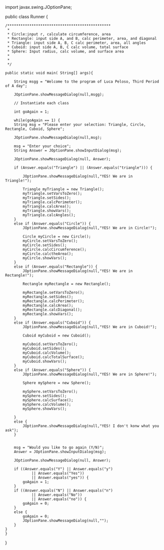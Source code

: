 import javax.swing.JOptionPane;

public class Runner {
	
	
	/***********************************************
	 * 
	 * Circle:input r, calculate circumference, area
	 * Rectangle: input side A, and B, calc perimeter, area, and diagonal
	 * Triangle: input side A, B, C calc perimeter, area, all angles
	 * Cuboid: input side A, B, C calc volume, total surface
	 * Sphere: Input radius, calc volume, and surface area
	 * 
	 * 
	 */

	public static void main( String[] args){
		
		String msgg = "Welcome to the program of Luca Peloso, Third Period of A day";
		
		JOptionPane.showMessageDialog(null,msgg);
		
		// Instantiate each class
	
		int goAgain = 1;
		
		while(goAgain == 1) {
		String msg = "Please enter your selection: Triangle, Circle, Rectangle, Cuboid, Sphere";
				
		JOptionPane.showMessageDialog(null,msg);
		
		msg = "Enter your choice";
		String Answer = JOptionPane.showInputDialog(msg);
		
		JOptionPane.showMessageDialog(null, Answer);
		
		if (Answer.equals("Triangle") || (Answer.equals("triangle"))) {
			
			JOptionPane.showMessageDialog(null,"YES! We are in Triangle!");
			
			Triangle myTriangle = new Triangle();
			myTriangle.setVarsToZero();
			myTriangle.setSides();
			myTriangle.calcPerimeter();
			myTriangle.calcArea();
			myTriangle.showVars();
			myTriangle.calcAngles();
		}
		else if (Answer.equals("Circle")) {
			JOptionPane.showMessageDialog(null,"YES! We are in Circle!");
			
			Circle myCircle = new Circle();
			myCircle.setVarsToZero();
			myCircle.setSides();
			myCircle.calcCircumference();
			myCircle.calctheArea();
			myCircle.showVars();
		}
		else if (Answer.equals("Rectangle")) {
			JOptionPane.showMessageDialog(null,"YES! We are in Rectangle!");
			
			Rectangle myRectangle = new Rectangle();
		
			myRectangle.setVarsToZero();
			myRectangle.setSides();
			myRectangle.calcPerimeter();
			myRectangle.calcArea();
			myRectangle.calcDiagonal();
			myRectangle.showVars();
		}
		else if (Answer.equals("Cuboid")) {
			JOptionPane.showMessageDialog(null,"YES! We are in Cuboid!");
			
			Cuboid myCuboid = new Cuboid();
			
			myCuboid.setVarsToZero();
			myCuboid.setSides();
			myCuboid.calcVolume();
			myCuboid.calcTotalSurface();
			myCuboid.showVars();
		}
		else if (Answer.equals("Sphere")) {
			JOptionPane.showMessageDialog(null,"YES! We are in Sphere!");
			
			Sphere mySphere = new Sphere();
			
			mySphere.setVarsToZero();
			mySphere.setSides();
			mySphere.calcSurface();
			mySphere.calcVolume();
			mySphere.showVars();
			
		}
		else {
			JOptionPane.showMessageDialog(null,"YES! I don't konw what you ask");
		}
		
		
		msg = "Would you like to go again (Y/N)";
		Answer = JOptionPane.showInputDialog(msg);
		
		JOptionPane.showMessageDialog(null, Answer);
		
		if ((Answer.equals("Y") || Answer.equals("y")
				|| Answer.equals("Yes"))
				|| Answer.equals("yes")) {
			goAgain = 1;
		}
		if ((Answer.equals("N") || Answer.equals("n")
				|| Answer.equals("No"))
				|| Answer.equals("no")) {
			goAgain = 0;
		}
		else {
			goAgain = 0;
			JOptionPane.showMessageDialog(null,"");
		}
	}
	}
}
